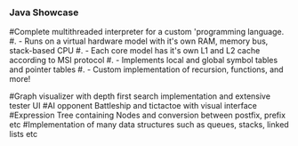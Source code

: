 ### Java Showcase

#Complete multithreaded interpreter for a custom 'programming language. 
#.   - Runs on a virtual hardware model with it's own RAM, memory bus, stack-based CPU
#.   - Each core model has it's own L1 and L2 cache according to MSI protocol
#.   - Implements local and global symbol tables and pointer tables
#.   - Custom implementation of recursion, functions, and more!

#Graph visualizer with depth first search implementation and extensive tester UI
#AI opponent Battleship and tictactoe with visual interface
#Expression Tree containing Nodes and conversion between postfix, prefix etc
#Implementation of many data structures such as queues, stacks, linked lists etc
